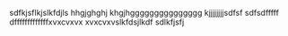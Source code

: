 sdfkjsflkjslkfdjls
hhgjghghj
khgjhggggggggggggggg
kjjjjjjjjsdfsf
sdfsdfffff
dfffffffffffffxvxcvxvx
xvxcvxvslkfdsjlkdf
sdlkfjsfj